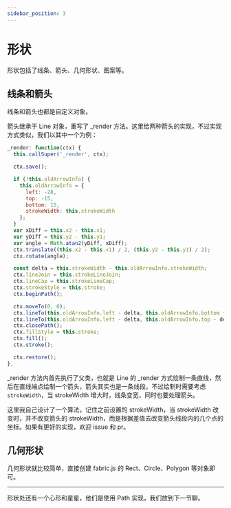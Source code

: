 ```yaml
---
sidebar_position: 3
---
```


# 形状

形状包括了线条、箭头、几何形状、图案等。

## 线条和箭头

线条和箭头也都是自定义对象。

箭头继承于 Line 对象，重写了 _render 方法。这里给两种箭头的实现，不过实现方式类似，我们以其中一个为例：

```js
_render: function(ctx) {
  this.callSuper('_render', ctx);

  ctx.save();

  if (!this.oldArrowInfo) {
    this.oldArrowInfo = {
      left: -28,
      top: -15,
      bottom: 15,
      strokeWidth: this.strokeWidth
    };
  }
  var xDiff = this.x2 - this.x1;
  var yDiff = this.y2 - this.y1;
  var angle = Math.atan2(yDiff, xDiff);
  ctx.translate((this.x2 - this.x1) / 2, (this.y2 - this.y1) / 2);
  ctx.rotate(angle);

  const delta = this.strokeWidth - this.oldArrowInfo.strokeWidth;
  ctx.lineJoin = this.strokeLineJoin;
  ctx.lineCap = this.strokeLineCap;
  ctx.strokeStyle = this.stroke;
  ctx.beginPath();

  ctx.moveTo(0, 0);
  ctx.lineTo(this.oldArrowInfo.left - delta, this.oldArrowInfo.bottom + delta);
  ctx.lineTo(this.oldArrowInfo.left - delta, this.oldArrowInfo.top - delta);
  ctx.closePath();
  ctx.fillStyle = this.stroke;
  ctx.fill();
  ctx.stroke();

  ctx.restore();
},
```

_render 方法内首先执行了父类，也就是 Line 的 _render 方式绘制一条直线，然后在直线端点绘制一个箭头，箭头其实也是一条线段。不过绘制时需要考虑 `strokeWidth`，当 strokeWidth 增大时，线条变宽，同时也要处理箭头。

这里我自己设计了一个算法，记住之前设置的 strokeWidth，当 strokeWidth 改变时，并不改变箭头的 strokeWidth，而是根据差值去改变箭头线段内的几个点的坐标。如果有更好的实现，欢迎 issue 和 pr。

## 几何形状

几何形状就比较简单，直接创建 fabric.js 的 Rect、Circle、Polygon 等对象即可。

---

形状处还有一个心形和星星，他们是使用 Path 实现，我们放到下一节聊。
